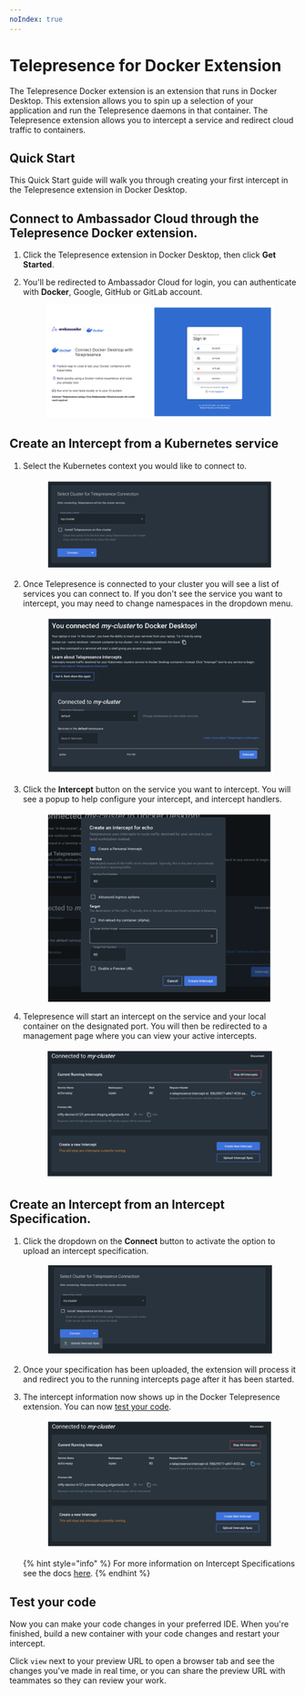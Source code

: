 ```yaml
---
noIndex: true
---
```


# Telepresence for Docker Extension

The Telepresence Docker extension is an extension that runs in Docker Desktop. This extension allows you to spin up a selection of your application and run the Telepresence daemons in that container. The Telepresence extension allows you to intercept a service and redirect cloud traffic to containers.

## Quick Start

This Quick Start guide will walk you through creating your first intercept in the Telepresence extension in Docker Desktop.

## Connect to Ambassador Cloud through the Telepresence Docker extension.

1. Click the Telepresence extension in Docker Desktop, then click **Get Started**.
2.  You'll be redirected to Ambassador Cloud for login, you can authenticate with **Docker**, Google, GitHub or GitLab account.

    <figure><img src="../.gitbook/assets/00 tp 21.png" alt=""><figcaption></figcaption></figure>

## Create an Intercept from a Kubernetes service

1.  Select the Kubernetes context you would like to connect to.

    <figure><img src="../.gitbook/assets/00 tp 22.png" alt=""><figcaption></figcaption></figure>
2.  Once Telepresence is connected to your cluster you will see a list of services you can connect to. If you don't see the service you want to intercept, you may need to change namespaces in the dropdown menu.

    <figure><img src="../.gitbook/assets/00 tp 23.png" alt=""><figcaption></figcaption></figure>
3.  Click the **Intercept** button on the service you want to intercept. You will see a popup to help configure your intercept, and intercept handlers.

    <figure><img src="../.gitbook/assets/00 tp 24.png" alt=""><figcaption></figcaption></figure>
4.  Telepresence will start an intercept on the service and your local container on the designated port. You will then be redirected to a management page where you can view your active intercepts.

    <figure><img src="../.gitbook/assets/00 tp 25.png" alt=""><figcaption></figcaption></figure>

## Create an Intercept from an Intercept Specification.

1.  Click the dropdown on the **Connect** button to activate the option to upload an intercept specification.

    <figure><img src="../.gitbook/assets/00 tp 26.png" alt=""><figcaption></figcaption></figure>
2. Once your specification has been uploaded, the extension will process it and redirect you to the running intercepts page after it has been started.
3.  The intercept information now shows up in the Docker Telepresence extension. You can now [test your code](telepresence-for-docker-extension.md#test-your-code).

    <figure><img src="../.gitbook/assets/00 tp 27.png" alt=""><figcaption></figcaption></figure>

    {% hint style="info" %}
    For more information on Intercept Specifications see the docs [here](../technical-reference/intercepts/configure-intercept-using-specifications.md).
    {% endhint %}

## Test your code

Now you can make your code changes in your preferred IDE. When you're finished, build a new container with your code changes and restart your intercept.

Click `view` next to your preview URL to open a browser tab and see the changes you've made in real time, or you can share the preview URL with teammates so they can review your work.
